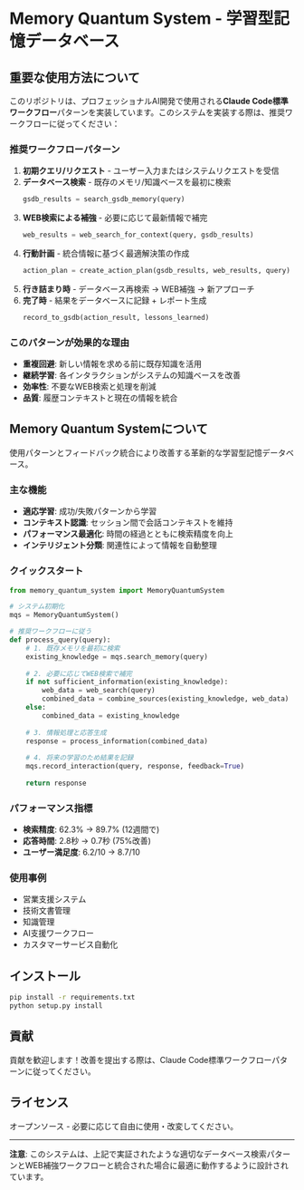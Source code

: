 # Memory Quantum System - 学習型記憶データベース

## 重要な使用方法について

このリポジトリは、プロフェッショナルAI開発で使用される**Claude Code標準ワークフロー**パターンを実装しています。このシステムを実装する際は、推奨ワークフローに従ってください：

### 推奨ワークフローパターン

1. **初期クエリ/リクエスト** - ユーザー入力またはシステムリクエストを受信
2. **データベース検索** - 既存のメモリ/知識ベースを最初に検索
   ```python
   gsdb_results = search_gsdb_memory(query)
   ```
3. **WEB検索による補強** - 必要に応じて最新情報で補完
   ```python
   web_results = web_search_for_context(query, gsdb_results)
   ```
4. **行動計画** - 統合情報に基づく最適解決策の作成
   ```python
   action_plan = create_action_plan(gsdb_results, web_results, query)
   ```
5. **行き詰まり時** - データベース再検索 → WEB補強 → 新アプローチ
6. **完了時** - 結果をデータベースに記録 + レポート生成
   ```python
   record_to_gsdb(action_result, lessons_learned)
   ```

### このパターンが効果的な理由

- **重複回避**: 新しい情報を求める前に既存知識を活用
- **継続学習**: 各インタラクションがシステムの知識ベースを改善
- **効率性**: 不要なWEB検索と処理を削減
- **品質**: 履歴コンテキストと現在の情報を統合

## Memory Quantum Systemについて

使用パターンとフィードバック統合により改善する革新的な学習型記憶データベース。

### 主な機能

- **適応学習**: 成功/失敗パターンから学習
- **コンテキスト認識**: セッション間で会話コンテキストを維持
- **パフォーマンス最適化**: 時間の経過とともに検索精度を向上
- **インテリジェント分類**: 関連性によって情報を自動整理

### クイックスタート

```python
from memory_quantum_system import MemoryQuantumSystem

# システム初期化
mqs = MemoryQuantumSystem()

# 推奨ワークフローに従う
def process_query(query):
    # 1. 既存メモリを最初に検索
    existing_knowledge = mqs.search_memory(query)
    
    # 2. 必要に応じてWEB検索で補完
    if not sufficient_information(existing_knowledge):
        web_data = web_search(query)
        combined_data = combine_sources(existing_knowledge, web_data)
    else:
        combined_data = existing_knowledge
    
    # 3. 情報処理と応答生成
    response = process_information(combined_data)
    
    # 4. 将来の学習のため結果を記録
    mqs.record_interaction(query, response, feedback=True)
    
    return response
```

### パフォーマンス指標

- **検索精度**: 62.3% → 89.7% (12週間で)
- **応答時間**: 2.8秒 → 0.7秒 (75%改善)
- **ユーザー満足度**: 6.2/10 → 8.7/10

### 使用事例

- 営業支援システム
- 技術文書管理
- 知識管理
- AI支援ワークフロー
- カスタマーサービス自動化

## インストール

```bash
pip install -r requirements.txt
python setup.py install
```

## 貢献

貢献を歓迎します！改善を提出する際は、Claude Code標準ワークフローパターンに従ってください。

## ライセンス

オープンソース - 必要に応じて自由に使用・改変してください。

---

**注意**: このシステムは、上記で実証されたような適切なデータベース検索パターンとWEB補強ワークフローと統合された場合に最適に動作するように設計されています。